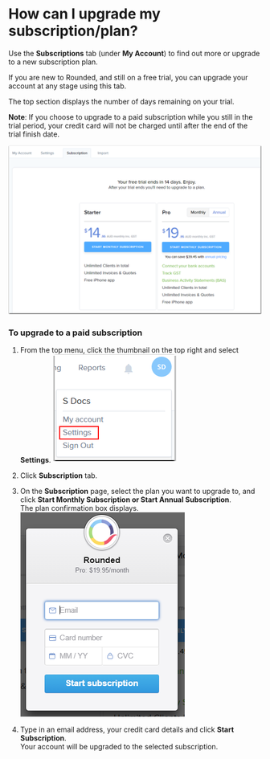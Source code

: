 # How can I upgrade my subscription/plan?

Use the **Subscriptions** tab \(under **My Account**\) to find out more or upgrade to a new subscription plan.

If you are new to Rounded, and still on a free trial, you can upgrade your account at any stage using this tab.

The top section displays the number of days remaining on your trial.

**Note**: If you choose to upgrade to a paid subscription while you still in the trial period, your credit card will not be charged until after the end of the trial finish date.

![](/assets/Subs.png)

### To upgrade to a paid subscription

1. From the top menu, click the thumbnail on the top right and select **Settings**. 
![](/assets/Rounded_Settings.png)

2. Click **Subscription** tab.

3. On the **Subscription** page, select the plan you want to upgrade to, and click **Start Monthly Subscription **or** Start Annual Subscription**.  
   The plan confirmation box displays.  
   ![](/assets/UpgradeSubs.png)

4. Type in an email address, your credit card details and click **Start Subscription**.  
   Your account will be upgraded to the selected subscription.




